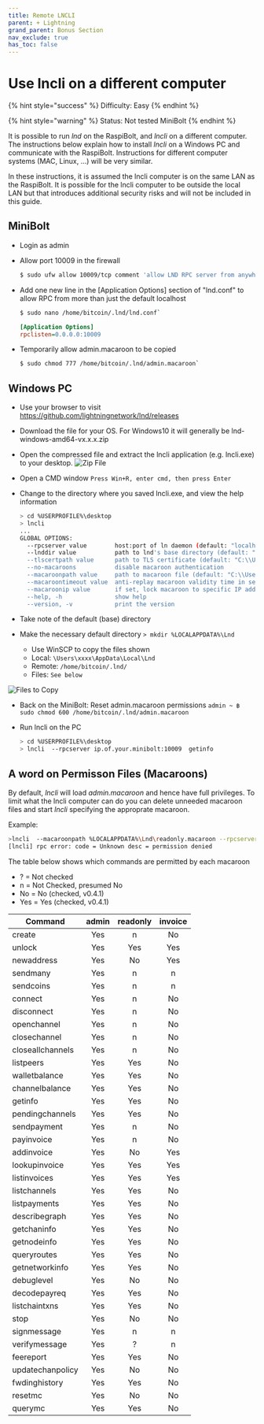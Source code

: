 ```yaml
---
title: Remote LNCLI
parent: + Lightning
grand_parent: Bonus Section
nav_exclude: true
has_toc: false
---
```


# Use lncli on a different computer

{% hint style="success" %}
Difficulty: Easy
{% endhint %}

{% hint style="warning" %}
Status: Not tested MiniBolt
{% endhint %}

It is possible to run _lnd_ on the RaspiBolt, and _lncli_ on a different computer. The instructions below explain how to install _lncli_ on a Windows PC and communicate with the RaspiBolt. Instructions for different computer systems (MAC, Linux, ...) will be very similar.

In these instructions, it is assumed the lncli computer is on the same LAN as the RaspiBolt. It is possible for the lncli computer to be outside the local LAN but that introduces additional security risks and will not be included in this guide.

## MiniBolt

* Login as admin
*   Allow port 10009 in the firewall

    ```sh
    $ sudo ufw allow 10009/tcp comment 'allow LND RPC server from anywhere'
    ```
*   Add one new line in the \[Application Options] section of "lnd.conf" to allow RPC from more than just the default localhost

    ```sh
    $ sudo nano /home/bitcoin/.lnd/lnd.conf`
    ```

    ```ini
    [Application Options]
    rpclisten=0.0.0.0:10009
    ```
*   Temporarily allow admin.macaroon to be copied

    ```sh
    $ sudo chmod 777 /home/bitcoin/.lnd/admin.macaroon`
    ```

## Windows PC

* Use your browser to visit https://github.com/lightningnetwork/lnd/releases
* Download the file for your OS. For Windows10 it will generally be lnd-windows-amd64-vx.x.x.zip
* Open the compressed file and extract the lncli application (e.g. lncli.exe) to your desktop. ![Zip File](../../images/60\_remote\_zip.png)
* Open a CMD window `Press Win+R, enter cmd, then press Enter`
*   Change to the directory where you saved lncli.exe, and view the help information

    ```sh
    > cd %USERPROFILE%\desktop
    > lncli
    ...
    GLOBAL OPTIONS:
      --rpcserver value        host:port of ln daemon (default: "localhost:10009")
      --lnddir value           path to lnd's base directory (default: "C:\\Users\\xxxx\\AppData\\Local\\Lnd")
      --tlscertpath value      path to TLS certificate (default: "C:\\Users\\xxxx\\AppData\\Local\\Lnd\\tls.cert")
      --no-macaroons           disable macaroon authentication
      --macaroonpath value     path to macaroon file (default: "C:\\Users\\xxx\\AppData\\Local\\Lnd\\admin.macaroon")
      --macaroontimeout value  anti-replay macaroon validity time in seconds (default: 60)
      --macaroonip value       if set, lock macaroon to specific IP address
      --help, -h               show help
      --version, -v            print the version
    ```
* Take note of the default (base) directory
* Make the necessary default directory `> mkdir %LOCALAPPDATA%\Lnd`
  * Use WinSCP to copy the files shown
  * Local: `\Users\xxxx\AppData\Local\Lnd`
  * Remote: `/home/bitcoin/.lnd/`
  * Files: `See below`

![Files to Copy](../../images/60\_winLND.png)

* Back on the MiniBolt: Reset admin.macaroon permissions `admin ~ ฿ sudo chmod 600 /home/bitcoin/.lnd/admin.macaroon`
*   Run lncli on the PC

    ```sh
    > cd %USERPROFILE%\desktop
    > lncli  --rpcserver ip.of.your.minibolt:10009  getinfo
    ```

## A word on Permisson Files (Macaroons)

By default, _lncli_ will load _admin.macaroon_ and hence have full privileges. To limit what the lncli computer can do you can delete unneeded macaroon files and start _lncli_ specifying the approprate macaroon.

Example:

```sh
>lncli  --macaroonpath %LOCALAPPDATA%\Lnd\readonly.macaroon --rpcserver ip.of.your.minibolt:10009  addinvoice --amt=100
[lncli] rpc error: code = Unknown desc = permission denied
```

The table below shows which commands are permitted by each macaroon

* ? = Not checked
* n = Not Checked, presumed No
* No = No (checked, v0.4.1)
* Yes = Yes (checked, v0.4.1)

| Command          | admin | readonly | invoice |
| ---------------- | :---: | :------: | :-----: |
| create           |  Yes  |     n    |    No   |
| unlock           |  Yes  |    Yes   |   Yes   |
| newaddress       |  Yes  |    No    |   Yes   |
| sendmany         |  Yes  |     n    |    n    |
| sendcoins        |  Yes  |     n    |    n    |
| connect          |  Yes  |     n    |    No   |
| disconnect       |  Yes  |     n    |    No   |
| openchannel      |  Yes  |     n    |    No   |
| closechannel     |  Yes  |     n    |    No   |
| closeallchannels |  Yes  |     n    |    No   |
| listpeers        |  Yes  |    Yes   |    No   |
| walletbalance    |  Yes  |    Yes   |    No   |
| channelbalance   |  Yes  |    Yes   |    No   |
| getinfo          |  Yes  |    Yes   |    No   |
| pendingchannels  |  Yes  |    Yes   |    No   |
| sendpayment      |  Yes  |     n    |    No   |
| payinvoice       |  Yes  |     n    |    No   |
| addinvoice       |  Yes  |    No    |   Yes   |
| lookupinvoice    |  Yes  |    Yes   |   Yes   |
| listinvoices     |  Yes  |    Yes   |   Yes   |
| listchannels     |  Yes  |    Yes   |    No   |
| listpayments     |  Yes  |    Yes   |    No   |
| describegraph    |  Yes  |    Yes   |    No   |
| getchaninfo      |  Yes  |    Yes   |    No   |
| getnodeinfo      |  Yes  |    Yes   |    No   |
| queryroutes      |  Yes  |    Yes   |    No   |
| getnetworkinfo   |  Yes  |    Yes   |    No   |
| debuglevel       |  Yes  |    No    |    No   |
| decodepayreq     |  Yes  |    Yes   |    No   |
| listchaintxns    |  Yes  |    Yes   |    No   |
| stop             |  Yes  |    No    |    No   |
| signmessage      |  Yes  |     n    |    n    |
| verifymessage    |  Yes  |     ?    |    n    |
| feereport        |  Yes  |    Yes   |    No   |
| updatechanpolicy |  Yes  |    No    |    No   |
| fwdinghistory    |  Yes  |    Yes   |    No   |
| resetmc          |  Yes  |    No    |    No   |
| querymc          |  Yes  |    Yes   |    No   |
